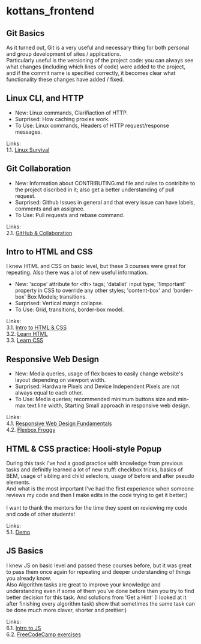 # kottans_frontend

## Git Basics

As it turned out, Git is a very useful and necessary thing for both personal and group development of sites / applications.<br/>
Particularly useful is the versioning of the project code: you can always see what changes (including which lines of code) were added to the project, and if the commit name is specified correctly, it becomes clear what functionality these changes have added / fixed.

## Linux CLI, and HTTP

- New: Linux commands, Clarifiaction of HTTP.
- Surprised: How caching proxies work.
- To Use: Linux commands, Headers of HTTP request/response messages.

Links:<br/>
1.1. [Linux Survival](/task_linux_cli/Linux_Survival.png?raw=true)

## Git Collaboration

- New: Information about CONTRIBUTING.md file and rules to contribite to the project discribed in it; also get a better understanding of pull request.
- Surprised: Github Issues in general and that every issue can have labels, comments and an assignee.
- To Use: Pull requests and rebase command.

Links:<br/>
2.1. [GitHub & Collaboration](/task_git_collaboration/GitHub_&_Collaboration.png?raw=true)

## Intro to HTML and CSS

I knew HTML and CSS on basic level, but these 3 courses were great for repeating. Also there was a lot of new useful information.

- New: 'scope' attribute for \<th\> tags; 'datalist' input type; '!important' property in CSS to override any other styles; 'content-box' and 'border-box' Box Models; transitions.
- Surprised: Vertical margin collapse.
- To Use: Grid, transitions, border-box model.

Links:<br/>
3.1. [Intro to HTML & CSS](/task_html_css_intro/Intro_to_HTML_&_CSS.png?raw=true)<br/>
3.2. [Learn HTML](/task_html_css_intro/Learn_HTML.png?raw=true)<br/>
3.3. [Learn CSS](/task_html_css_intro/Learn_CSS.png?raw=true)

## Responsive Web Design

- New: Media queries, usage of flex boxes to easily change website's layout depending on viewport width.
- Surprised: Hardware Pixels and Device Independent Pixels are not always equal to each other.
- To Use: Media queries; recommended minimum buttons size and min-max text line width, Starting Small approach in responsive web design.

Links:<br/>
4.1. [Responsive Web Design Fundamentals](/task_responsive_web_design/Responsive_Web_Design_Fundamentals.png?raw=true)<br/>
4.2. [Flexbox Froggy](/task_responsive_web_design/Flexbox_Froggy.png?raw=true)

## HTML & CSS practice: Hooli-style Popup

During this task I've had a good practice with knowledge from previous tasks and definitly learned a lot of new stuff: checkbox tricks, basics of BEM, usage of sibling and child selectors, usage of before and after pseudo elements.<br/>
And what is the most important I've had the first experience when someone reviews my code and then I make edits in the code trying to get it better:)<br/><br/>
I want to thank the mentors for the time they spent on reviewing my code and code of other students!

Links:<br/>
5.1. [Demo](https://m-ruslan.github.io/Kottans-HTML-CSS-practice-Hooli-style-Popup/)

## JS Basics

I knew JS on basic level and passed these courses before, but it was great to pass them once again for repeating and deeper understanding of things you already know.<br/>
Also Algorithm tasks are great to improve your knowledge and understanding even if some of them you've done before then you try to find better decision for this task. And solutions from 'Get a Hint' (I looked at it after finishing every algorithm task) show that sometimes the same task can be done much more clever, shorter and prettier:)

Links:<br/>
6.1. [Intro to JS](/task_js_basics/Intro_to_JS.jpg?raw=true)<br/>
6.2. [FreeCodeCamp exercises](/task_js_basics/FreeCodeCamp_exercises.png?raw=true)
